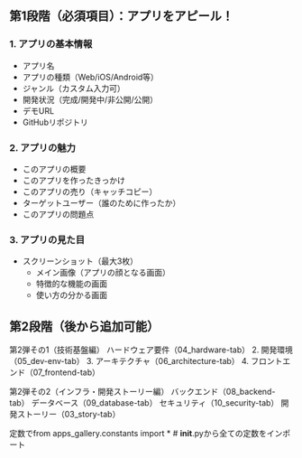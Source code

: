 ## 第1段階（必須項目）：アプリをアピール！

### 1. アプリの基本情報
- アプリ名
- アプリの種類（Web/iOS/Android等）
- ジャンル（カスタム入力可）
- 開発状況（完成/開発中/非公開/公開）
- デモURL
- GitHubリポジトリ

### 2. アプリの魅力
- このアプリの概要
- このアプリを作ったきっかけ
- このアプリの売り（キャッチコピー）
- ターゲットユーザー（誰のために作ったか）
- このアプリの問題点

### 3. アプリの見た目
- スクリーンショット（最大3枚）
  - メイン画像（アプリの顔となる画面）
  - 特徴的な機能の画面
  - 使い方の分かる画面

## 第2段階（後から追加可能）

第2弾その1（技術基盤編）
ハードウェア要件（04_hardware-tab）
2. 開発環境（05_dev-env-tab）
3. アーキテクチャ（06_architecture-tab）
4. フロントエンド（07_frontend-tab）

第2弾その2（インフラ・開発ストーリー編）
バックエンド（08_backend-tab）
データベース（09_database-tab）
セキュリティ（10_security-tab）
開発ストーリー（03_story-tab）


定数でfrom apps_gallery.constants import *  # __init__.pyから全ての定数をインポート
